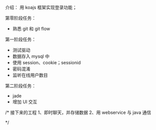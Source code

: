介绍：
用 koajs 框架实现登录功能；

第零阶段任务：
* 熟悉 git 和 git flow

第一阶段任务：
* 测试驱动
* 数据存入 mysql 中
* 使用 session、cookie；sessionid
* 密码混淆
* 监听在线用户数目


第二阶段任务：
* jade 
* 增加 UI 交互


/*
  接下来的工程
  1、即时聊天，并存储数据
  2、用 webservice 与 java 通信


*/

